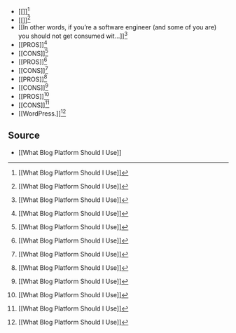 - [[]][^1]
- [[]][^1]
- [[In other words, if you’re a software engineer (and some of you are) you should not get consumed wit...]][^1]
- [[PROS]][^1]
- [[CONS]][^1]
- [[PROS]][^1]
- [[CONS]][^1]
- [[PROS]][^1]
- [[CONS]][^1]
- [[PROS]][^1]
- [[CONS]][^1]
- [[WordPress.]][^1]

[^1]: [[What Blog Platform Should I Use]]

## Source
- [[What Blog Platform Should I Use]]